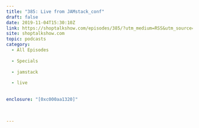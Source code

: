 ```yaml
---
title: "385: Live from JAMstack_conf"
draft: false
date: 2019-11-04T15:30:10Z
link: https://shoptalkshow.com/episodes/385/?utm_medium=RSS&utm_source=hune
site: shoptalkshow.com
topic: podcasts
category:
  - All Episodes
  
  - Specials
  
  - jamstack
  
  - live
  
  
enclosure: "[0xc000aa1320]" 
 
  

---
```

